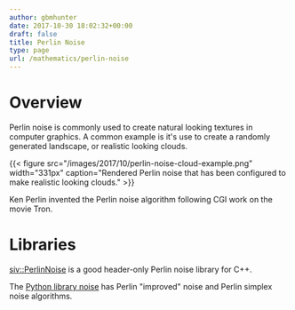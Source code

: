 ```yaml
---
author: gbmhunter
date: 2017-10-30 18:02:32+00:00
draft: false
title: Perlin Noise
type: page
url: /mathematics/perlin-noise
---
```


# Overview

Perlin noise is commonly used to create natural looking textures in computer graphics. A common example is it's use to create a randomly generated landscape, or realistic looking clouds.

{{< figure src="/images/2017/10/perlin-noise-cloud-example.png" width="331px" caption="Rendered Perlin noise that has been configured to make realistic looking clouds."  >}}

Ken Perlin invented the Perlin noise algorithm following CGI work on the movie Tron.

# Libraries

[siv::PerlinNoise](https://github.com/Reputeless/PerlinNoise) is a good header-only Perlin noise library for C++.

The [Python library noise](https://pypi.python.org/pypi/noise/) has Perlin "improved" noise and Perlin simplex noise algorithms.
